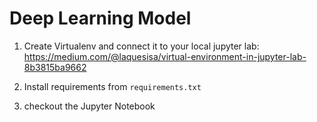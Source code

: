 # Deep Learning Model

1. Create Virtualenv and connect it to your local jupyter lab: https://medium.com/@laquesisa/virtual-environment-in-jupyter-lab-8b3815ba9662

2. Install requirements from `requirements.txt`

3. checkout the Jupyter Notebook

